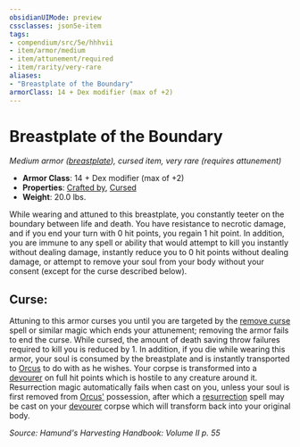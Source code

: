 ```yaml
---
obsidianUIMode: preview
cssclasses: json5e-item
tags:
- compendium/src/5e/hhhvii
- item/armor/medium
- item/attunement/required
- item/rarity/very-rare
aliases: 
- "Breastplate of the Boundary"
armorClass: 14 + Dex modifier (max of +2)
---
```

# Breastplate of the Boundary
*Medium armor ([breastplate](compendium/items/breastplate.md)), cursed item, very rare (requires attunement)*  

- **Armor Class**: 14 + Dex modifier (max of +2)
- **Properties**: [Crafted by](/compendium/rules/item-properties.md#Crafted%20by), [Cursed](/compendium/rules/item-properties.md#Cursed%20Items)
- **Weight**: 20.0 lbs.

While wearing and attuned to this breastplate, you constantly teeter on the boundary between life and death. You have resistance to necrotic damage, and if you end your turn with 0 hit points, you regain 1 hit point. In addition, you are immune to any spell or ability that would attempt to kill you instantly without dealing damage, instantly reduce you to 0 hit points without dealing damage, or attempt to remove your soul from your body without your consent (except for the curse described below).

## Curse:

Attuning to this armor curses you until you are targeted by the [remove curse](compendium/spells/remove-curse.md) spell or similar magic which ends your attunement; removing the armor fails to end the curse. While cursed, the amount of death saving throw failures required to kill you is reduced by 1. In addition, if you die while wearing this armor, your soul is consumed by the breastplate and is instantly transported to [Orcus](compendium/bestiary/npc/orcus-mpmm.md) to do with as he wishes. Your corpse is transformed into a [devourer](compendium/bestiary/undead/devourer-mpmm.md) on full hit points which is hostile to any creature around it. Resurrection magic automatically fails when cast on you, unless your soul is first removed from [Orcus'](compendium/bestiary/npc/orcus-mpmm.md) possession, after which a [resurrection](compendium/spells/resurrection.md) spell may be cast on your [devourer](compendium/bestiary/undead/devourer-mpmm.md) corpse which will transform back into your original body.

*Source: Hamund's Harvesting Handbook: Volume II p. 55*